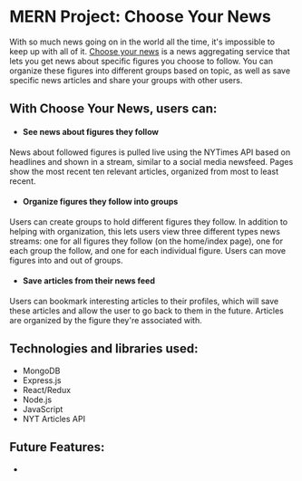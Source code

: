 # MERN Project: Choose Your News


With so much news going on in the world all the time, it's impossible to keep up with all of it.  [Choose your news](https://choose-your-news.onrender.com/) is a news aggregating service that lets you get news about specific figures you choose to follow. You can organize these figures into different groups based on topic, as well as save specific news articles and share your groups with other users.


<!-- ![](images/WaterBnb_splash.png) -->



## With Choose Your News, users can:

- #### See news about figures they follow

News about followed figures is pulled live using the NYTimes API based on headlines and shown in a stream, similar to a social media newsfeed.  Pages show the most recent ten relevant articles, organized from most to least recent.

<!-- ![](images/listings_show_page.png) -->


- #### Organize figures they follow into groups

<!-- ![](images/reservation_form.png) -->

Users can create groups to hold different figures they follow.  In addition to helping with organization, this lets users view three different types news streams: one for all figures they follow (on the home/index page), one for each group the follow, and one for each individual figure.  Users can move figures into and out of groups.



- #### Save articles from their news feed

<!-- ![](images/Google_map.png) -->

Users can bookmark interesting articles to their profiles, which will save these articles and allow the user to go back to them in the future.  Articles are organized by the figure they're associated with.


<!-- ![](images/Google_map) -->



<!-- - #### See ratings and reviews; rate/review a property

![](images/reviews.png)

Users can read reviews of each listing, see ratings, and leave their own ratings/reviews.  This is *not* a full CRUD feature -- like AirBnb, WaterBnb doesn't allow users to delete or modify reviews, because it could create a conflict of interest.  Average rating is stored with each listing and dynamically recalculated whenever a user rates a property.  (For purposes of being a better demo, logged-in users can rate/review any property, but they can't rate/review the same property more than once in a day.) -->





<!-- ### This project also includes:
- Seed data
- A production README -->

## Technologies and libraries used:
- MongoDB
- Express.js
- React/Redux
- Node.js
- JavaScript
- NYT Articles API

<!-- ## Implementation Timeline:
-  -->

## Future Features:
- 
